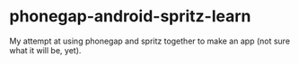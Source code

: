 phonegap-android-spritz-learn
=============================

My attempt at using phonegap and spritz together to make an app (not sure what it will be, yet). 
